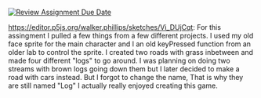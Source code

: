 [![Review Assignment Due Date](https://classroom.github.com/assets/deadline-readme-button-24ddc0f5d75046c5622901739e7c5dd533143b0c8e959d652212380cedb1ea36.svg)](https://classroom.github.com/a/frRNhkwx)

https://editor.p5js.org/walker.phillips/sketches/Vi_DUjCqt: For this assingment I pulled a few things from a few different projects. I used my old face sprite for the main character and I an old keyPressed function from an older lab to control the sprite.  I created two roads with grass inbetween and made four different "logs" to go around.  I was planning on doing two streams with brown logs going down them but I later decided to make a road with cars instead. But I forgot to change the name, That is why they are still named "Log" I actually really enjoyed creating this game. 
